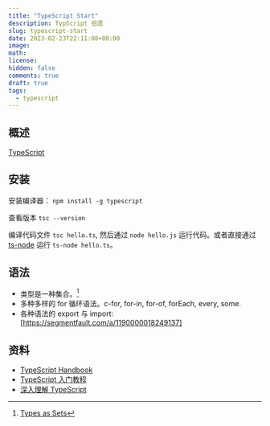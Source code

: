 ```yaml
---
title: "TypeScript Start"
description: TypScript 拾遗
slug: typescript-start
date: 2023-02-23T22:11:08+08:00
image:
math:
license:
hidden: false
comments: true
draft: true
tags:
  - typescript
---
```


## 概述

[TypeScript](https://www.typescriptlang.org/zh)

## 安装

安装编译器： `npm install -g typescript`

查看版本 `tsc --version`

编译代码文件 `tsc hello.ts`, 然后通过 `node hello.js` 运行代码。或者直接通过 [ts-node](https://www.npmjs.com/package/ts-node) 运行 `ts-node hello.ts`。

## 语法

- 类型是一种集合。[^1]
- 多种多样的 for 循环语法。c-for, for-in, for-of, forEach, every, some.
- 各种语法的 export 与 import: [https://segmentfault.com/a/1190000018249137]

## 资料

- [TypeScript Handbook](https://www.typescriptlang.org/docs/handbook/intro.html)
- [TypeScript 入门教程](https://ts.xcatliu.com/)
- [深入理解 TypeScript](https://jkchao.github.io/typescript-book-chinese/)

[^1]: [Types as Sets](https://www.typescriptlang.org/docs/handbook/typescript-in-5-minutes-oop.html#types-as-sets)
